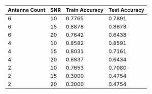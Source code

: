 | Antenna Count | SNR | Train Accuracy | Test Accuracy
|-|-|-|-|
| 6 | 10 | 0.7765 | 0.7891
| 6 | 15 | 0.8878 | 0.8678
| 6 | 20 | 0.7642 | 0.6438
| 4 | 10 | 0.8582 | 0.8591
| 4 | 15 | 0.8031 | 0.7161
| 4 | 20 | 0.6837 | 0.6434
| 2 | 10 | 0.7653 | 0.7080
| 2 | 15 | 0.3000 | 0.4754
| 2 | 20 | 0.3000 | 0.4754